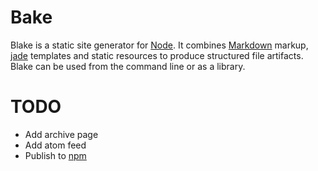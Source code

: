 # Bake

Blake is a static site generator for [Node](http://nodejs.org/). It combines
[Markdown](http://daringfireball.net/projects/markdown/) markup, [jade](http://jade-lang.com/) templates and static resources to produce structured file artifacts. Blake can be used from the command line or as a library.

# TODO

- Add archive page
- Add atom feed
- Publish to [npm](http://npmjs.org/)
